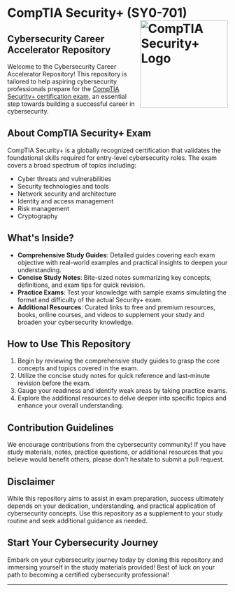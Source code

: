 # CompTIA Security+ (SY0-701) <img src="https://comptiacdn.azureedge.net/webcontent/images/default-source/siteicons/logosecurityplus.svg" alt="CompTIA Security+ Logo" width="200" align= "right">

## Cybersecurity Career Accelerator Repository

Welcome to the Cybersecurity Career Accelerator Repository! This repository is tailored to help aspiring cybersecurity professionals prepare for the [CompTIA Security+ certification exam](https://www.comptia.org/certifications/security), an essential step towards building a successful career in cybersecurity.

## About CompTIA Security+ Exam

CompTIA Security+ is a globally recognized certification that validates the foundational skills required for entry-level cybersecurity roles. The exam covers a broad spectrum of topics including:

- Cyber threats and vulnerabilities
- Security technologies and tools
- Network security and architecture
- Identity and access management
- Risk management
- Cryptography

## What's Inside?

- **Comprehensive Study Guides**: Detailed guides covering each exam objective with real-world examples and practical insights to deepen your understanding.
- **Concise Study Notes**: Bite-sized notes summarizing key concepts, definitions, and exam tips for quick revision.
- **Practice Exams**: Test your knowledge with sample exams simulating the format and difficulty of the actual Security+ exam.
- **Additional Resources**: Curated links to free and premium resources, books, online courses, and videos to supplement your study and broaden your cybersecurity knowledge.

## How to Use This Repository

1. Begin by reviewing the comprehensive study guides to grasp the core concepts and topics covered in the exam.
2. Utilize the concise study notes for quick reference and last-minute revision before the exam.
3. Gauge your readiness and identify weak areas by taking practice exams.
4. Explore the additional resources to delve deeper into specific topics and enhance your overall understanding.

## Contribution Guidelines

We encourage contributions from the cybersecurity community! If you have study materials, notes, practice questions, or additional resources that you believe would benefit others, please don't hesitate to submit a pull request.

## Disclaimer

While this repository aims to assist in exam preparation, success ultimately depends on your dedication, understanding, and practical application of cybersecurity concepts. Use this repository as a supplement to your study routine and seek additional guidance as needed.

## Start Your Cybersecurity Journey

Embark on your cybersecurity journey today by cloning this repository and immersing yourself in the study materials provided! Best of luck on your path to becoming a certified cybersecurity professional!

---
